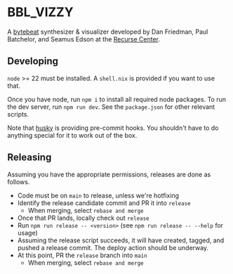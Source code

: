 # BBL_VIZZY

A [bytebeat](http://countercomplex.blogspot.com/2011/10/algorithmic-symphonies-from-one-line-of.html) synthesizer & visualizer developed by Dan Friedman, Paul Batchelor, and Seamus Edson at the [Recurse Center](https://www.recurse.com/).

## Developing

`node` >= 22 must be installed. A `shell.nix` is provided if you want to use that.

Once you have node, run `npm i` to install all required node packages. To run the dev server, run `npm run dev`. See the `package.json` for other relevant scripts.

Note that [husky](https://typicode.github.io/husky/) is providing pre-commit hooks. You shouldn't have to do anything special for it to work out of the box.

## Releasing

Assuming you have the appropriate permissions, releases are done as follows.

- Code must be on `main` to release, unless we're hotfixing
- Identify the release candidate commit and PR it into `release`
  - When merging, select `rebase and merge`
- Once that PR lands, locally check out `release`
- Run `npm run release -- <version>` (see `npm run release -- --help` for usage)
- Assuming the release script succeeds, it will have created, tagged, and pushed a release commit. The deploy action should be underway.
- At this point, PR the `release` branch into `main`
  - When merging, select `rebase and merge`
